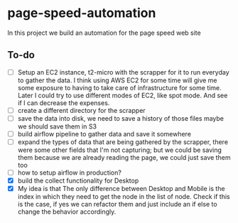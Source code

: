 # page-speed-automation

In this project we build an automation for the page speed web site

## To-do

- [ ] Setup an EC2 instance, t2-micro with the scrapper for it to run everyday to gather the data.
I think using AWS EC2 for some time will give me some exposure to having to take care of infrastructure
for some time. Later I could try to use different modes of EC2, like spot mode. And see if I can decrease
the expenses.
- [ ] create a different directory for the scrapper
- [ ] save the data into disk, we need to save a history of those files maybe we should save them in S3
- [ ] build airflow pipeline to gather data and save it somewhere
- [ ] expand the types of data that are being gathered by the scrapper, there were some other fields that I'm not capturing; but we could be saving them because we are already reading the page, we could just save them too
- [ ] how to setup airflow in production?
- [x] build the collect functionality for Desktop
- [x] My idea is that The only difference between Desktop and Mobile is
the index in which they need to get the node in the list of node.
Check if this is the case, if yes we can refactor them and just include an
if else to change the behavior accordingly.
